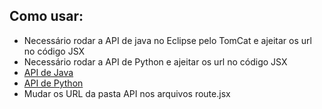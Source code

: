 ## Como usar:
- Necessário rodar a API de java no Eclipse pelo TomCat e ajeitar os url no código JSX
- Necessário rodar a API de Python e ajeitar os url no código JSX
- <a href="https://github.com/oleoz1n/APIPorto"> API de Java</a>
- <a href="https://github.com/oleoz1n/Flask-Vistoria"> API de Python</a>
- Mudar os URL da pasta API nos arquivos route.jsx
